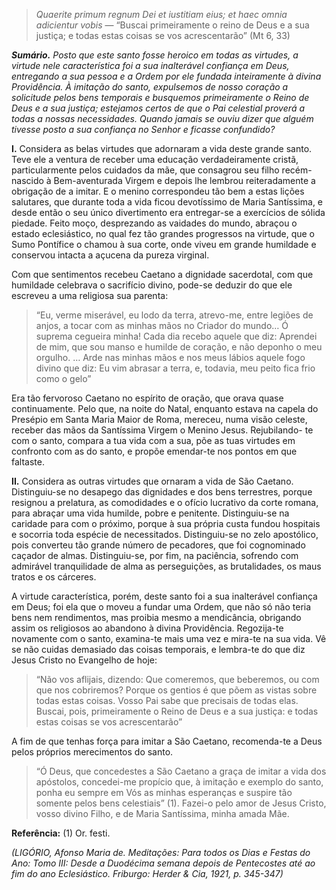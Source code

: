 > *Quaerite primum regnum Dei et iustitiam eius; et haec omnia adicientur vobis* — “Buscai primeiramente o reino de Deus e a sua justiça; e todas estas coisas se vos acrescentarão” (Mt 6, 33)

***Sumário.** Posto que este santo fosse heroico em todas as virtudes, a virtude nele característica foi a sua inalterável confiança em Deus, entregando a sua pessoa e a Ordem por ele fundada inteiramente à divina Providência. À imitação do santo, expulsemos de nosso coração a solicitude pelos bens temporais e busquemos primeiramente o Reino de Deus e a sua justiça; estejamos certos de que o Pai celestial proverá a todas a nossas necessidades. Quando jamais se ouviu dizer que alguém tivesse posto a sua confiança no Senhor e ficasse confundido?*

**I.** Considera as belas virtudes que adornaram a vida deste grande santo. Teve ele a ventura de receber uma educação verdadeiramente cristã, particularmente pelos cuidados da mãe, que consagrou seu filho recém-nascido à Bem-aventurada Virgem e depois lhe lembrou reiteradamente a obrigação de a imitar. E o menino correspondeu tão bem a estas lições salutares, que durante toda a vida ficou devotíssimo de Maria Santíssima, e desde então o seu único divertimento era entregar-se a exercícios de sólida piedade. Feito moço, desprezando as vaidades do mundo, abraçou o estado eclesiástico, no qual fez tão grandes progressos na virtude, que o Sumo Pontífice o chamou à sua corte, onde viveu em grande humildade e conservou intacta a açucena da pureza virginal.

Com que sentimentos recebeu Caetano a dignidade sacerdotal, com que humildade celebrava o sacrifício divino, pode-se deduzir do que ele escreveu a uma religiosa sua parenta:

> “Eu, verme miserável, eu lodo da terra, atrevo-me, entre legiões de anjos, a tocar com as minhas mãos no Criador do mundo… Ó suprema cegueira minha! Cada dia recebo aquele que diz: Aprendei de mim, que sou manso e humilde de coração, e não deponho o meu orgulho. … Arde nas minhas mãos e nos meus lábios aquele fogo divino que diz: Eu vim abrasar a terra, e, todavia, meu peito fica frio como o gelo”

Era tão fervoroso Caetano no espírito de oração, que orava quase continuamente. Pelo que, na noite do Natal, enquanto estava na capela do Presépio em Santa Maria Maior de Roma, mereceu, numa visão celeste, receber das mãos da Santíssima Virgem o Menino Jesus. Rejubilando- te com o santo, compara a tua vida com a sua, põe as tuas virtudes em confronto com as do santo, e propõe emendar-te nos pontos em que faltaste.

**II.** Considera as outras virtudes que ornaram a vida de São Caetano. Distinguiu-se no desapego das dignidades e dos bens terrestres, porque resignou a prelatura, as comodidades e o ofício lucrativo da corte romana, para abraçar uma vida humilde, pobre e penitente. Distinguiu-se na caridade para com o próximo, porque à sua própria custa fundou hospitais e socorria toda espécie de necessitados. Distinguiu-se no zelo apostólico, pois converteu tão grande número de pecadores, que foi cognominado caçador de almas. Distinguiu-se, por fim, na paciência, sofrendo com admirável tranquilidade de alma as perseguições, as brutalidades, os maus tratos e os cárceres.

A virtude característica, porém, deste santo foi a sua inalterável confiança em Deus; foi ela que o moveu a fundar uma Ordem, que não só não teria bens nem rendimentos, mas proibia mesmo a mendicância, obrigando assim os religiosos ao abandono à divina Providência. Regozija-te novamente com o santo, examina-te mais uma vez e mira-te na sua vida. Vê se não cuidas demasiado das coisas temporais, e lembra-te do que diz Jesus Cristo no Evangelho de hoje:

> “Não vos aflijais, dizendo: Que comeremos, que beberemos, ou com que nos cobriremos? Porque os gentios é que põem as vistas sobre todas estas coisas. Vosso Pai sabe que precisais de todas elas. Buscai, pois, primeiramente o Reino de Deus e a sua justiça: e todas estas coisas se vos acrescentarão”

A fim de que tenhas força para imitar a São Caetano, recomenda-te a Deus pelos próprios merecimentos do santo.

> “Ó Deus, que concedestes a São Caetano a graça de imitar a vida dos apóstolos, concedei-me propício que, à imitação e exemplo do santo, ponha eu sempre em Vós as minhas esperanças e suspire tão somente pelos bens celestiais” (1). Fazei-o pelo amor de Jesus Cristo, vosso divino Filho, e de Maria Santíssima, minha amada Mãe.

**Referência:** (1) Or. festi.

*(LIGÓRIO, Afonso Maria de. Meditações: Para todos os Dias e Festas do Ano: Tomo III: Desde a Duodécima semana depois de Pentecostes até ao fim do ano Eclesiástico. Friburgo: Herder & Cia, 1921, p. 345-347)*
